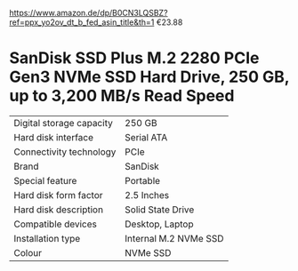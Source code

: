 https://www.amazon.de/dp/B0CN3LQSBZ?ref=ppx_yo2ov_dt_b_fed_asin_title&th=1
€23.88

# SanDisk SSD Plus M.2 2280 PCIe Gen3 NVMe SSD Hard Drive, 250 GB, up to 3,200 MB/s Read Speed

|                          |                       |
| ------------------------ | --------------------- |
| Digital storage capacity | 250 GB                |
| Hard disk interface      | Serial ATA            |
| Connectivity technology  | PCIe                  |
| Brand                    | SanDisk               |
| Special feature          | Portable              |
| Hard disk form factor    | 2.5 Inches            |
| Hard disk description    | Solid State Drive     |
| Compatible devices       | Desktop, Laptop       |
| Installation type        | Internal M.2 NVMe SSD |
| Colour                   | NVMe SSD              |